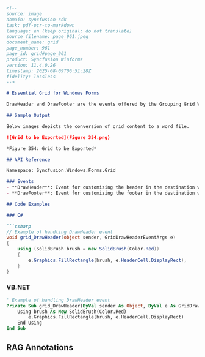 ```markdown
<!--
source: image
domain: syncfusion-sdk
task: pdf-ocr-to-markdown
language: en (keep original; do not translate)
source_filename: page_961.jpeg
document_name: grid
page_number: 961
page_id: grid#page_961
product: Syncfusion Winforms
version: 11.4.0.26
timestamp: 2025-08-09T06:51:28Z
fidelity: lossless
-->

# Essential Grid for Windows Forms

DrawHeader and DrawFooter are the events offered by the Grouping Grid Word Converter that aids in adding as well as customizing the header and footer in the destination word document.

## Sample Output

Below images depicts the conversion of grid content to a word file.

![Grid to be Exported](Figure 354.png)

*Figure 354: Grid to be Exported*

## API Reference

Namespace: Syncfusion.Windows.Forms.Grid

### Events
- **DrawHeader**: Event for customizing the header in the destination word document.
- **DrawFooter**: Event for customizing the footer in the destination word document.

## Code Examples

### C#

```csharp
// Example of handling DrawHeader event
void grid_DrawHeader(object sender, GridDrawHeaderEventArgs e)
{
    using (SolidBrush brush = new SolidBrush(Color.Red))
    {
        e.Graphics.FillRectangle(brush, e.HeaderCell.DisplayRect);
    }
}
```

### VB.NET

```vb
' Example of handling DrawHeader event
Private Sub grid_DrawHeader(ByVal sender As Object, ByVal e As GridDrawHeaderEventArgs)
    Using brush As New SolidBrush(Color.Red)
        e.Graphics.FillRectangle(brush, e.HeaderCell.DisplayRect)
    End Using
End Sub
```

## RAG Annotations

<!-- tags: grid, windows forms, drawheader, drawfooter, word converter, essential grid, syncfusion winforms, version: 11.4.0.26 -->
<!-- keywords: header customization, footer customization, grid content, word document, events, griddrawheader, griddrawfooter -->
```